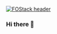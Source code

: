 [![FOStack
header](https://github.com/fostack/fostack/blob/master/felixo-dev-banner.png)](https://felixo.dev.com)

### Hi there 👋

<!--
**FOStack/FOStack** is a ✨ _special_ ✨ repository because its `README.md` (this file) appears on your GitHub profile.

Here are some ideas to get you started:

- 🔭 I’m currently working on small ready-to-use web applications
- 🌱 I’m currently learning aws cloud essentials
- 👯 I’m looking to collaborate on firebase and other backend projects
- 🤔 I’m looking for help with app marketing
- 💬 Ask me about Firebase as a fullstack service
- 📫 How to reach me: admin@felixo.dev
- ⚡ Fun fact: I like to golf!
-->
